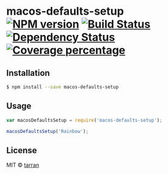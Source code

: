 # macos-defaults-setup [![NPM version][npm-image]][npm-url] [![Build Status][travis-image]][travis-url] [![Dependency Status][daviddm-image]][daviddm-url] [![Coverage percentage][coveralls-image]][coveralls-url]
> 

## Installation

```sh
$ npm install --save macos-defaults-setup
```

## Usage

```js
var macosDefaultsSetup = require('macos-defaults-setup');

macosDefaultsSetup('Rainbow');
```
## License

MIT © [tarran](tarranjones.com)


[npm-image]: https://badge.fury.io/js/macos-defaults-setup.svg
[npm-url]: https://npmjs.org/package/macos-defaults-setup
[travis-image]: https://travis-ci.org/tarranjones/macos-defaults-setup.svg?branch=master
[travis-url]: https://travis-ci.org/tarranjones/macos-defaults-setup
[daviddm-image]: https://david-dm.org/tarranjones/macos-defaults-setup.svg?theme=shields.io
[daviddm-url]: https://david-dm.org/tarranjones/macos-defaults-setup
[coveralls-image]: https://coveralls.io/repos/tarranjones/macos-defaults-setup/badge.svg
[coveralls-url]: https://coveralls.io/r/tarranjones/macos-defaults-setup
